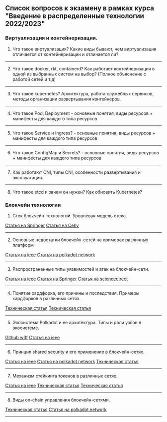 ## Список вопросов к экзамену в рамках курса "Введение в распределенные технологии 2022/2023"

### Виртуализация и контейнеризация.

1. Что такое виртуализация? Какие виды бывают, чем виртуализация отличается от контейнеризации и отличается ли? 

---

2. Что такое docker, rkt, containerd? Как работает контейнеризация в одной из выбранных систем на выбор? (Полное объяснение с работой сетей и т.д) 

---

3. Что такое kubernetes? Архитектура, работа служебных сервисов, методы организации развертывания контейнеров.

---

4. Что такое Pod, Deployment - основные понятия, виды ресурсов + манифесты для каждого типа ресурсов

---

5. Что такое Service и Ingress? - основные понятия, виды ресурсов + манифесты для каждого типа ресурсов

---

6. Что такое  ConfigMap и Secrets? - основные понятия, виды ресурсов + манифесты для каждого типа ресурсов

---

7. Как работают CNI, типы CNI, особенности развертывания и эксплуатации. 

---

8. Что такое etcd и зачем он нужен? Как обновить Kubernetes?

### Блокчейн технологии

1. Стек блокчейн-технологий. Уровневая модель стека.

[Статья на Springer](https://link.springer.com/chapter/10.1007/978-981-13-8775-3_8)
[Статья на Cehv](https://cehv.com/cehvs-blockchain-osi-model-thesis/)

---

2. Основные недостатки блокчейн-сетей на примерах различных платформ

[Cтатья на ieee](https://ieeexplore.ieee.org/abstract/document/8592253)
[Статья на polkadot.network](https://polkadot.network/PolkaDotPaper.pdf)

---

3. Распространенные типы уязвимостей и атак на блокчейн-сети.

[Cтатья на ieee](https://ieeexplore.ieee.org/abstract/document/9323061)
[Статья на Springer](https://link.springer.com/chapter/10.1007/978-981-15-1518-7_5)
[Статья на sciencedirect](https://www.sciencedirect.com/science/article/pii/S0167404818310927)

---

4. Понятие хардфорка, его причины и последствия. Примеры хардфорков в различных сетях.

[Техническая статья](https://papers.ssrn.com/sol3/papers.cfm?abstract_id=4243070)
[Техническая статья](https://arxiv.org/abs/2102.10006)

---

5. Экосистема Polkadot и ее архитектура. Типы и роли узлов в экосистеме.

[Github w3f](https://github.com/w3f/research/blob/master/docs/papers/OverviewPaper-V1.pdf)
[Cтатья на ieee](https://ieeexplore.ieee.org/abstract/document/9881859)

---

6. Принцип shared security и его применение в блокчейн-сетях.

[Cтатья на ieee](https://ieeexplore.ieee.org/abstract/document/9881859)
[Статья на polkadot.network](https://wiki.polkadot.network/docs/learn-security)
[Техническая статья](https://dl.acm.org/doi/abs/10.1145/3530019.3531345)

---

7. Механизм стейкинга токенов в различных сетях.

[Cтатья на ieee](https://ieeexplore.ieee.org/abstract/document/8123011)
[Техническая статья](https://www.mdpi.com/2227-7390/8/10/1782)
[Техническая статья](https://ijic.utm.my/index.php/ijic/article/view/272)

---

8. Виды on-chain управления блокчейн-сетями.

[Техническая статья](https://hal.archives-ouvertes.fr/hal-02046787/document)
[Статья на polkadot.network](https://wiki.polkadot.network/docs/learn-governance)

---

